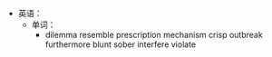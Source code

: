 - 英语：
	- 单词：
		- dilemma
		  resemble
		  prescription
		  mechanism
		  crisp
		  outbreak
		  furthermore
		  blunt
		  sober
		  interfere
		  violate